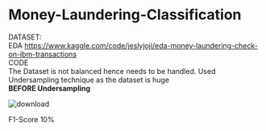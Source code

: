 # Money-Laundering-Classification
DATASET:<br>
EDA https://www.kaggle.com/code/jeslyjoji/eda-money-laundering-check-on-ibm-transactions <br>
CODE<br>
The Dataset is not balanced hence needs to be handled.
Used Undersampling technique as the dataset is huge<br>
<b>BEFORE Undersampling </b><br>


![download](https://github.com/user-attachments/assets/abeb6c6d-639e-4fe2-ba74-5cbf429d615e)  <br>

F1-Score 10%
